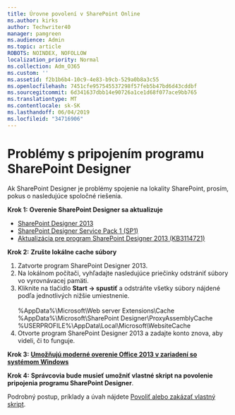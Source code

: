 ```yaml
---
title: Úrovne povolení v SharePoint Online
ms.author: kirks
author: Techwriter40
manager: pamgreen
ms.audience: Admin
ms.topic: article
ROBOTS: NOINDEX, NOFOLLOW
localization_priority: Normal
ms.collection: Adm_O365
ms.custom: ''
ms.assetid: f2b1b6b4-10c9-4e83-b9cb-529a0b8a3c55
ms.openlocfilehash: 7451cfe957545537298f57feb5b47bd6d43cddbf
ms.sourcegitcommit: 6d341637dbb14e90726a1ce1d68f077ace9bb765
ms.translationtype: MT
ms.contentlocale: sk-SK
ms.lasthandoff: 06/04/2019
ms.locfileid: "34716906"
---
```

# <a name="sharepoint-designer-connection-issues"></a>Problémy s pripojením programu SharePoint Designer 

<p>Ak SharePoint Designer je problémy spojenie na lokality SharePoint, prosím, pokus o nasledujúce spoločné riešenia.</p> <p><strong>Krok 1:</strong> <strong>Overenie SharePoint Designer sa aktualizuje&nbsp; </strong></p> <ul> <li><a href="https://www.microsoft.com/en-us/download/details.aspx?id=35491">SharePoint Designer 2013</a></li> <li><a href="https://support.microsoft.com/en-us/help/2817441/description-of-microsoft-sharepoint-designer-2013-service-pack-1-sp1">SharePoint Designer Service Pack 1 (SP1)</a></li> <li><a href="https://support.microsoft.com/en-us/help/3114721/august-2-2016-update-for-sharepoint-designer-2013-kb3114721">Aktualizácia pre program SharePoint Designer 2013 (KB3114721)</a></li> </ul> <p><strong>Krok 2:</strong> <strong>Zrušte lokálne cache súbory</strong>&nbsp;</p> <ol> <li style="font-weight: 400;">Zatvorte program SharePoint Designer 2013.&nbsp;</li> <li style="font-weight: 400;">Na lokálnom počítači, vyhľadajte nasledujúce priečinky odstrániť súbory vo vyrovnávacej pamäti.&nbsp;</li> <li style="font-weight: 400;">Kliknite na tlačidlo <strong>Start -&gt; spustiť</strong> a odstráňte všetky súbory nájdené podľa jednotlivých nižšie umiestnenie.&nbsp;<br /><br />%AppData%\Microsoft\Web server Extensions\Cache<br />%AppData%\Microsoft\SharePoint Designer\ProxyAssemblyCache<br />%USERPROFILE%\AppData\Local\Microsoft\WebsiteCache</li> <li style="font-weight: 400;">Otvorte program SharePoint Designer 2013 a zadajte konto znova, aby videli, či to funguje.</li> </ol> <p><strong>Krok 3:</strong> <a href="https://docs.microsoft.com/en-us/office365/admin/security-and-compliance/enable-modern-authentication?redirectSourcePath=%252fen-us%252farticle%252fEnable-Modern-Authentication-for-Office-2013-on-Windows-devices-7dc1c01a-090f-4971-9677-f1b192d6c910&amp;view=o365-worldwide"> <strong>Umožňujú moderné overenie Office 2013 v zariadení so systémom Windows</strong></a>&nbsp;</p> <p><strong>Krok 4:</strong> <strong>Správcovia bude musieť umožniť vlastné skript na povolenie pripojenia programu SharePoint Designer</strong>.</p> <p>Podrobný postup, príklady a úvah nájdete <a href="https://docs.microsoft.com/en-us/sharepoint/allow-or-prevent-custom-script">Povoliť alebo zakázať vlastný skript</a>.&nbsp;</p>


